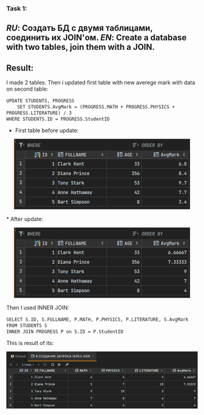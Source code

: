 ### Task 1:

**_RU_**: Создать БД с двумя таблицами, соединить их JOIN'ом.
**_EN_**: Create a database with two tables, join them with a JOIN.
---
## Result:
I made 2 tables. 
Then i updated first table with new averege mark with data on second table:
     
    UPDATE STUDENTS, PROGRESS
        SET STUDENTS.AvgMark = (PROGRESS.MATH + PROGRESS.PHYSICS + PROGRESS.LITERATURE) / 3
    WHERE STUDENTS.ID = PROGRESS.StudentID
* First table before update:
<p align="center">
<img alt="img.png" src="images/HW_13_1.png"/>
</p>
* After update:
<p align="center">
<img alt="img.png" src="images/HW_13_2.png"/>
</p>

Then I used INNER JOIN:

    SELECT S.ID, S.FULLNAME, P.MATH, P.PHYSICS, P.LITERATURE, S.AvgMark
    FROM STUDENTS S
    INNER JOIN PROGRESS P on S.ID = P.StudentID
This is result of its:
<p align="center">
<img alt="img.png" src="images/HW_13_3_join.png"/>
</p>